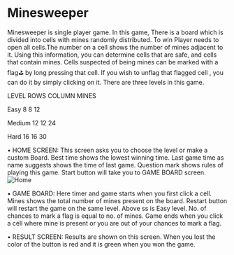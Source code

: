 # Minesweeper
Minesweeper is single player game. In this game, There is a board which is divided into cells with mines randomly distributed. To win Player needs to open all cells.The number on a cell shows the number of mines adjacent to it. Using this information, you can determine cells that are safe, and cells that contain mines. Cells suspected of being mines can be marked with a flag⛳ by long pressing that cell. If you wish to unflag that flagged cell , you can do it by simply clicking on it. There are three levels in this game.


LEVEL	 ROWS	 COLUMN	 MINES

Easy	  8	    8	     12

Medium  12	    12	   24

Hard	  16	    16	   30



•	HOME SCREEN: This screen asks you to choose the level or make a custom Board. Best time shows the lowest winning time. Last game time as name suggests shows the time of last game. Question mark shows rules of playing this game. Start button will take you to GAME BOARD screen.
![Home](https://user-images.githubusercontent.com/81226043/136812209-fe97a511-9385-4db6-a644-04cb764cb2c3.png=250x250)

•	GAME BOARD: Here timer and game starts when you first click a cell. Mines shows the total number of mines present on the board. Restart button will restart the game on the same level. Above ss is Easy level. No. of chances to mark a flag is equal to no. of mines. Game ends when you click a cell where mine is present or you are out of your chances to mark a flag.

•	RESULT SCREEN: Results are shown on this screen. When you lost the color of the button is red and it is green when you won the game.

